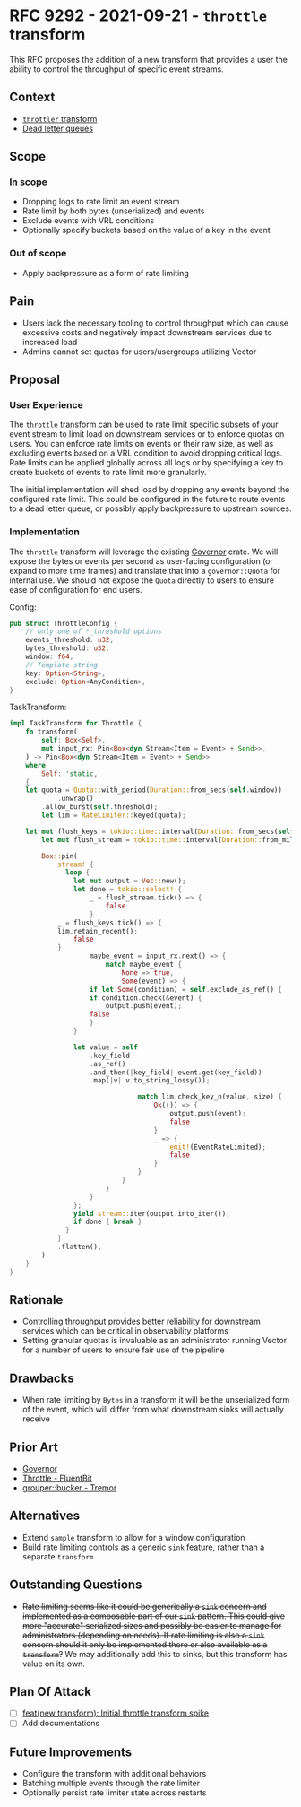 # RFC 9292 - 2021-09-21 - `throttle` transform

This RFC proposes the addition of a new transform that provides a user the ability to control the throughput of specific event streams.

## Context

* [`throttler` transform](https://github.com/vectordotdev/vector/issues/258)
* [Dead letter queues](https://github.com/vectordotdev/vector/issues/1772)

## Scope

### In scope

* Dropping logs to rate limit an event stream
* Rate limit by both bytes (unserialized) and events
* Exclude events with VRL conditions
* Optionally specify buckets based on the value of a key in the event

### Out of scope

* Apply backpressure as a form of rate limiting

## Pain

* Users lack the necessary tooling to control throughput which can cause excessive costs and negatively impact downstream services due to increased load
* Admins cannot set quotas for users/usergroups utilizing Vector

## Proposal

### User Experience

The `throttle` transform can be used to rate limit specific subsets of your event stream to limit load on downstream services or to enforce quotas on users.
You can enforce rate limits on events or their raw size, as well as excluding events based on a VRL condition to avoid dropping critical logs. Rate limits
can be applied globally across all logs or by specifying a key to create buckets of events to rate limit more granularly.

The initial implementation will shed load by dropping any events beyond the configured rate limit. This could be configured in the future to route events to
a dead letter queue, or possibly apply backpressure to upstream sources.

### Implementation

The `throttle` transform will leverage the existing [Governor](https://docs.rs/governor/0.3.2/governor/index.html) crate. We will expose the bytes or events
per second as user-facing configuration (or expand to more time frames) and translate that into a `governor::Quota` for internal use. We should not expose
the `Quota` directly to users to ensure ease of configuration for end users.

Config:

```rust
pub struct ThrottleConfig {
    // only one of *_threshold options
    events_threshold: u32,
    bytes_threshold: u32,
    window: f64,
    // Template string
    key: Option<String>,
    exclude: Option<AnyCondition>,
}
```

TaskTransform:

```rust
impl TaskTransform for Throttle {
    fn transform(
        self: Box<Self>,
        mut input_rx: Pin<Box<dyn Stream<Item = Event> + Send>>,
    ) -> Pin<Box<dyn Stream<Item = Event> + Send>>
    where
        Self: 'static,
    {
	let quota = Quota::with_period(Duration::from_secs(self.window))
            .unwrap()
	    .allow_burst(self.threshold);
        let lim = RateLimiter::keyed(quota);

	let mut flush_keys = tokio::time::interval(Duration::from_secs(self.window * 2);
        let mut flush_stream = tokio::time::interval(Duration::from_millis(1000));

        Box::pin(
            stream! {
              loop {
                let mut output = Vec::new();
                let done = tokio::select! {
                    _ = flush_stream.tick() => {
                        false
                    }
		    _ = flush_keys.tick() => {
			lim.retain_recent();
		    	false
		    }
                    maybe_event = input_rx.next() => {
                        match maybe_event {
                            None => true,
                            Some(event) => {
                    if let Some(condition) = self.exclude_as_ref() {
                    if condition.check(&event) {
                        output.push(event);
                    false
                    }
                }

                let value = self
                    .key_field
                    .as_ref()
                    .and_then(|key_field| event.get(key_field))
                    .map(|v| v.to_string_lossy());

                                match lim.check_key_n(value, size) {
                                    Ok(()) => {
                                        output.push(event);
                                        false
                                    }
                                    _ => {
                                        emit!(EventRateLimited);
                                        false
                                    }
                                }
                            }
                        }
                    }
                };
                yield stream::iter(output.into_iter());
                if done { break }
              }
            }
            .flatten(),
        )
    }
}
```

## Rationale

* Controlling throughput provides better reliability for downstream services which can be critical in observability platforms
* Setting granular quotas is invaluable as an administrator running Vector for a number of users to ensure fair use of the pipeline

## Drawbacks

* When rate limiting by `Bytes` in a transform it will be the unserialized form of the event, which will differ from what downstream sinks will actually receive

## Prior Art

* [Governor](https://docs.rs/governor/0.3.2/governor/index.html)
* [Throttle - FluentBit](https://docs.fluentbit.io/manual/pipeline/filters/throttle)
* [grouper::bucker - Tremor](https://github.com/tremor-rs/tremor-runtime/blob/main/tremor-pipeline/src/op/grouper/bucket.rs)

## Alternatives

* Extend `sample` transform to allow for a window configuration
* Build rate limiting controls as a generic `sink` feature, rather than a separate `transform`

## Outstanding Questions

* ~~Rate limiting seems like it could be generically a `sink` concern and implemented as a composable part of our `sink` pattern. This could give more "accurate" serialized sizes and possibly be easier to manage for administrators (depending on needs). If rate limiting is also a `sink` concern should it only be implemented there or also available as a `transform`?~~ We may additionally add this to sinks, but this transform has value on its own.

## Plan Of Attack

* [ ] [feat(new transform): Initial throttle transform spike](https://github.com/vectordotdev/vector/pull/9378)
* [ ] Add documentations

## Future Improvements

* Configure the transform with additional behaviors
* Batching multiple events through the rate limiter
* Optionally persist rate limiter state across restarts
